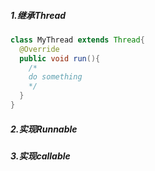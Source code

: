 ##### 1.继承Thread

```java
class MyThread extends Thread{
  @Override
  public void run(){
    /*
    do something
    */
  }
}
```



##### 2.实现Runnable

##### 3.实现callable